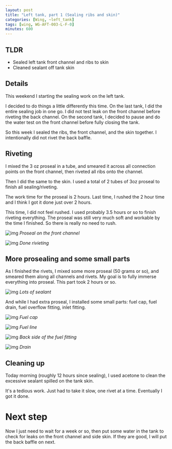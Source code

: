 ```yaml
---
layout: post
title: "Left tank, part 1 (Sealing ribs and skin)"
categories: [Wing, ~left_tank]
tags: [wing, WG-AFT-003-L-F-0]
minutes: 600
---
```


## TLDR

- Sealed left tank front channel and ribs to skin
- Cleaned sealant off tank skin

## Details

This weekend I starting the sealing work on the left tank.

I decided to do things a little differently this time. On the last tank, I did the entire sealing job in one go. I did not test leak on
the front channel before riveting the back channel. On the second tank, I decided to pause and do the water test on the front channel
before fully closing the tank.

So this week I sealed the ribs, the front channel, and the skin together. I intentionally did not rivet the back baffle.

## Riveting

I mixed the 3 oz proseal in a tube, and smeared it across all connection points on the front channel, then riveted all ribs onto the channel.

Then I did the same to the skin. I used a total of 2 tubes of 3oz proseal to finish all sealing/riveting.

The work time for the proseal is 2 hours. Last time, I rushed the 2 hour time and I think I got it done just over 2 hours.

This time, I did not feel rushed. I used probably 3.5 hours or so to finish riveting everything. The proseal was still very much
soft and workable by the time I finished. So there is really no need to rush.

![img](https://lh3.googleusercontent.com/pw/AP1GczOTYxzTv1I4Ql7rDmK4eQL7-iCbPykf7-pxx1hHJP3-NitGqu_D35Ji7GAV3XVmTEySS8Diqli-rqbMVSTE93IlP4_6YbnGe4riXmG1pGH5mBEF_JCMDVQBN8mW4NiftcitgegJO8pI7ruAsIbyjKPH0A=w4080-h3072-s-no-gm?authuser=0)
_Proseal on the front channel_

![img](https://lh3.googleusercontent.com/pw/AP1GczO_n6UwGzhNjw0Cn0X7ct-8319R-gnGJPKmbsGb_e3C_xLUPilpQdNQDEvS67ksS0wwXNqjuVAVKWTPMOKGC5DmCA-1OfgaTGjmF66Gx5z9gupNofSR5_t4oHzxxIrQLg_P90teReJ7DV_wbmvPM4ibLw=w2328-h3092-s-no-gm?authuser=0)
_Done rivieting_

## More prosealing and some small parts

As I finished the rivets, I mixed some more proseal (50 grams or so), and smeared them along all channels and rivets. My goal is to fully immerse everything into proseal. This part took 2 hours or so.

![img](https://lh3.googleusercontent.com/pw/AP1GczMkaVDYejLCMYdkeQj6k0ZEMBFfaWvj03BBSL-xmn0ZESq2NEUllmp0M_AaLl-MSmnv7bQod5uPHbfsZ8j2pzEzKDdcmVInqZLFNO6puUMTxNOOAEQFCoHSJhru6JzMTS2pNbI3yoqA44h7Evn8LAm4cQ=w2328-h3092-s-no-gm?authuser=0)
_Lots of sealant_

And while I had extra proseal, I installed some small parts: fuel cap, fuel drain, fuel overflow fitting, inlet fitting.

![img](https://lh3.googleusercontent.com/pw/AP1GczOBAC5chVmJAQubXMWHBYSPzs50ZVZHXhdSqrD-Awqn9iefrfSKT9oIrc69NClwuGYHze60CdsadyURz-79KZBWNMCJeeyxek3ngZeoVo7FERGHcbC-ytX4gr6AuRUWmcWgL3iIu2kI6ZtK2IqSMhzbDA=w2328-h3092-s-no-gm?authuser=0)
_Fuel cap_

![img](https://lh3.googleusercontent.com/pw/AP1GczNx9Eo8b7izyKegwvXUxdAx04Usus4YuVQAWl8yDcmMeR0uVS1W55IYRJ2F_me4T_V8pRBH8INC9oOfceukTIjXXE71CUOFZVVL67C-0_av1rUYhc4ERFpz5eOUHdLqJ0g1tOc0iqp13NNRhexpHYv0vQ=w2328-h3092-s-no-gm?authuser=0)
_Fuel line_

![img](https://lh3.googleusercontent.com/pw/AP1GczPxpsWZpuBJ3dPsW6xtjMH4YKDXHT9tlngi40ZhQI-q01sCfamp8dRL_QyzhYFVF8dVMmQCw-lcp77GrXevTGZZiE1CxTj-8hHVDZsr2Sa_dVTEea1DYKvgznELxUXRpAUoc_LHq7j_nRu456TEdoOHhg=w2328-h3092-s-no-gm?authuser=0)
_Back side of the fuel fitting_

![img](https://lh3.googleusercontent.com/pw/AP1GczMq1ZMa2mf_8uGzz5YsOx3PORUM1EUuQUYUOs9H6Jzt-vXBfvgnTYX2nMy8Oi2PWgiS5-6cTzKCDB_-GPAXZqRbzIxPhEMQLIHHPYAu4HheA-kTy7GibRPIgkZhQ5t2hYw-xp0kYdFKr4JEmoiWmib55g=w2328-h3092-s-no-gm?authuser=0)
_Drain_

## Cleaning up

Today morning (roughly 12 hours since sealing), I used acetone to clean the excessive sealant spilled on the tank skin.

It's a tedious work. Just had to take it slow, one rivet at a time. Eventually I got it done.

# Next step

Now I just need to wait for a week or so, then put some water in the tank to check for leaks on the front channel and side skin. If they are good, I will put the back baffle on next.

